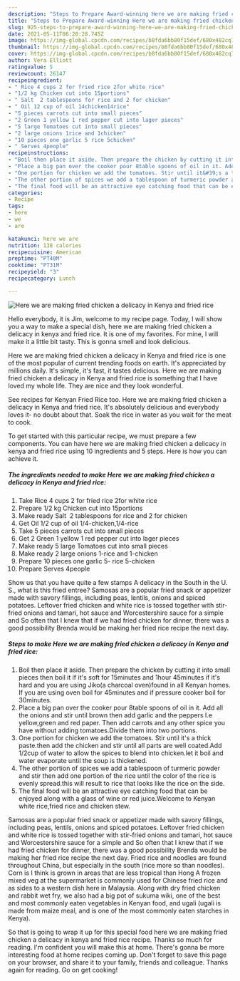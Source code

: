 ```yaml
---
description: "Steps to Prepare Award-winning Here we are making fried chicken a delicacy in Kenya and fried rice"
title: "Steps to Prepare Award-winning Here we are making fried chicken a delicacy in Kenya and fried rice"
slug: 925-steps-to-prepare-award-winning-here-we-are-making-fried-chicken-a-delicacy-in-kenya-and-fried-rice
date: 2021-05-11T06:20:28.745Z
image: https://img-global.cpcdn.com/recipes/b8fda6bb80f15def/680x482cq70/here-we-are-making-fried-chicken-a-delicacy-in-kenya-and-fried-rice-recipe-main-photo.jpg
thumbnail: https://img-global.cpcdn.com/recipes/b8fda6bb80f15def/680x482cq70/here-we-are-making-fried-chicken-a-delicacy-in-kenya-and-fried-rice-recipe-main-photo.jpg
cover: https://img-global.cpcdn.com/recipes/b8fda6bb80f15def/680x482cq70/here-we-are-making-fried-chicken-a-delicacy-in-kenya-and-fried-rice-recipe-main-photo.jpg
author: Vera Elliott
ratingvalue: 5
reviewcount: 26147
recipeingredient:
- " Rice 4 cups 2 for fried rice 2for white rice"
- "1/2 kg Chicken cut into 15portions"
- " Salt  2 tablespoons for rice and 2 for chicken"
- " Oil 12 cup of oil 14chicken14rice"
- "5 pieces carrots cut into small pieces"
- "2 Green 1 yellow 1 red pepper cut into lager pieces"
- "5 large Tomatoes cut into small pieces"
- "2 large onions 1rice and 1chicken"
- "10 pieces one garlic 5 rice 5chicken"
- " Serves 4people"
recipeinstructions:
- "Boil then place it aside. Then prepare the chicken by cutting it into small pieces then boil it if it&#39;s soft for 15minutes and 1hour 45minutes if it&#39;s hard and you are using Jiko(a charcoal oven)found in all Kenyan homes. If you are using oven boil for 45minutes and if pressure cooker boil for 30minutes."
- "Place a big pan over the cooker pour 8table spoons of oil in it. Add all the onions and stir until brown then add garlic and the peppers I.e yellow,green and red paper. Then add carrots and any other spice you have without adding tomatoes.Divide them into two portions."
- "One portion for chicken we add the tomatoes. Stir until it&#39;s a thick paste.then add the chicken and stir until all parts are well coated.Add 1/2cup of water to allow the spices to blend into chicken.let it boil and water evaporate until the soup is thickened."
- "The other portion of spices we add a tablespoon of turmeric powder and stir then add one portion of the rice until the color of the rice is evenly spread.this will result to rice that looks like the rice on the side."
- "The final food will be an attractive eye catching food that can be enjoyed along with a glass of wine or red juice.Welcome to Kenyan white rice,fried rice and chicken stew."
categories:
- Recipe
tags:
- here
- we
- are

katakunci: here we are 
nutrition: 138 calories
recipecuisine: American
preptime: "PT40M"
cooktime: "PT31M"
recipeyield: "3"
recipecategory: Lunch

---
```



![Here we are making fried chicken a delicacy in Kenya and fried rice](https://img-global.cpcdn.com/recipes/b8fda6bb80f15def/680x482cq70/here-we-are-making-fried-chicken-a-delicacy-in-kenya-and-fried-rice-recipe-main-photo.jpg)

Hello everybody, it is Jim, welcome to my recipe page. Today, I will show you a way to make a special dish, here we are making fried chicken a delicacy in kenya and fried rice. It is one of my favorites. For mine, I will make it a little bit tasty. This is gonna smell and look delicious.

Here we are making fried chicken a delicacy in Kenya and fried rice is one of the most popular of current trending foods on earth. It's appreciated by millions daily. It's simple, it's fast, it tastes delicious. Here we are making fried chicken a delicacy in Kenya and fried rice is something that I have loved my whole life. They are nice and they look wonderful.

See recipes for Kenyan Fried Rice too. Here we are making fried chicken a delicacy in Kenya and fried rice. It&#39;s absolutely delicious and everybody loves it- no doubt about that. Soak the rice in water as you wait for the meat to cook.


To get started with this particular recipe, we must prepare a few components. You can have here we are making fried chicken a delicacy in kenya and fried rice using 10 ingredients and 5 steps. Here is how you can achieve it.

<!--inarticleads1-->

##### The ingredients needed to make Here we are making fried chicken a delicacy in Kenya and fried rice:

1. Take  Rice 4 cups 2 for fried rice 2for white rice
1. Prepare 1/2 kg Chicken cut into 15portions
1. Make ready  Salt  2 tablespoons for rice and 2 for chicken
1. Get  Oil 1/2 cup of oil 1/4-chicken,1/4-rice
1. Take 5 pieces carrots cut into small pieces
1. Get 2 Green 1 yellow 1 red pepper cut into lager pieces
1. Make ready 5 large Tomatoes cut into small pieces
1. Make ready 2 large onions 1-rice and 1-chicken
1. Prepare 10 pieces one garlic 5- rice 5-chicken
1. Prepare  Serves 4people


Show us that you have quite a few stamps A delicacy in the South in the U. S., what is this fried entree? Samosas are a popular fried snack or appetizer made with savory fillings, including peas, lentils, onions and spiced potatoes. Leftover fried chicken and white rice is tossed together with stir-fried onions and tamari, hot sauce and Worcestershire sauce for a simple and So often that I knew that if we had fried chicken for dinner, there was a good possibility Brenda would be making her fried rice recipe the next day. 

<!--inarticleads2-->

##### Steps to make Here we are making fried chicken a delicacy in Kenya and fried rice:

1. Boil then place it aside. Then prepare the chicken by cutting it into small pieces then boil it if it&#39;s soft for 15minutes and 1hour 45minutes if it&#39;s hard and you are using Jiko(a charcoal oven)found in all Kenyan homes. If you are using oven boil for 45minutes and if pressure cooker boil for 30minutes.
1. Place a big pan over the cooker pour 8table spoons of oil in it. Add all the onions and stir until brown then add garlic and the peppers I.e yellow,green and red paper. Then add carrots and any other spice you have without adding tomatoes.Divide them into two portions.
1. One portion for chicken we add the tomatoes. Stir until it&#39;s a thick paste.then add the chicken and stir until all parts are well coated.Add 1/2cup of water to allow the spices to blend into chicken.let it boil and water evaporate until the soup is thickened.
1. The other portion of spices we add a tablespoon of turmeric powder and stir then add one portion of the rice until the color of the rice is evenly spread.this will result to rice that looks like the rice on the side.
1. The final food will be an attractive eye catching food that can be enjoyed along with a glass of wine or red juice.Welcome to Kenyan white rice,fried rice and chicken stew.


Samosas are a popular fried snack or appetizer made with savory fillings, including peas, lentils, onions and spiced potatoes. Leftover fried chicken and white rice is tossed together with stir-fried onions and tamari, hot sauce and Worcestershire sauce for a simple and So often that I knew that if we had fried chicken for dinner, there was a good possibility Brenda would be making her fried rice recipe the next day. Fried rice and noodles are found throughout China, but especially in the south (rice more so than noodles). Corn is I think is grown in areas that are less tropical than Hong A frozen mixed veg at the supermarket is commonly used for Chinese fried rice and as sides to a western dish here in Malaysia. Along with dry fried chicken and rabbit wet fry, we also had a big pot of sukuma wiki, one of the best and most commonly eaten vegetables in Kenyan food, and ugali (ugali is made from maize meal, and is one of the most commonly eaten starches in Kenya). 

So that is going to wrap it up for this special food here we are making fried chicken a delicacy in kenya and fried rice recipe. Thanks so much for reading. I'm confident you will make this at home. There's gonna be more interesting food at home recipes coming up. Don't forget to save this page on your browser, and share it to your family, friends and colleague. Thanks again for reading. Go on get cooking!
